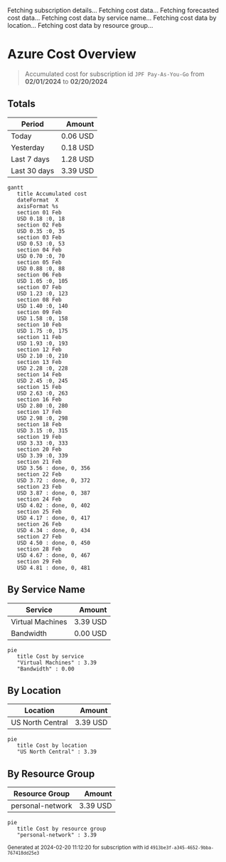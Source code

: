Fetching subscription details...
Fetching cost data...
Fetching forecasted cost data...
Fetching cost data by service name...
Fetching cost data by location...
Fetching cost data by resource group...
# Azure Cost Overview

> Accumulated cost for subscription id `JPF Pay-As-You-Go` from **02/01/2024** to **02/20/2024**

## Totals

|Period|Amount|
|---|---:|
|Today|0.06 USD|
|Yesterday|0.18 USD|
|Last 7 days|1.28 USD|
|Last 30 days|3.39 USD|

```mermaid
gantt
   title Accumulated cost
   dateFormat  X
   axisFormat %s
   section 01 Feb
   USD 0.18 :0, 18
   section 02 Feb
   USD 0.35 :0, 35
   section 03 Feb
   USD 0.53 :0, 53
   section 04 Feb
   USD 0.70 :0, 70
   section 05 Feb
   USD 0.88 :0, 88
   section 06 Feb
   USD 1.05 :0, 105
   section 07 Feb
   USD 1.23 :0, 123
   section 08 Feb
   USD 1.40 :0, 140
   section 09 Feb
   USD 1.58 :0, 158
   section 10 Feb
   USD 1.75 :0, 175
   section 11 Feb
   USD 1.93 :0, 193
   section 12 Feb
   USD 2.10 :0, 210
   section 13 Feb
   USD 2.28 :0, 228
   section 14 Feb
   USD 2.45 :0, 245
   section 15 Feb
   USD 2.63 :0, 263
   section 16 Feb
   USD 2.80 :0, 280
   section 17 Feb
   USD 2.98 :0, 298
   section 18 Feb
   USD 3.15 :0, 315
   section 19 Feb
   USD 3.33 :0, 333
   section 20 Feb
   USD 3.39 :0, 339
   section 21 Feb
   USD 3.56 : done, 0, 356
   section 22 Feb
   USD 3.72 : done, 0, 372
   section 23 Feb
   USD 3.87 : done, 0, 387
   section 24 Feb
   USD 4.02 : done, 0, 402
   section 25 Feb
   USD 4.17 : done, 0, 417
   section 26 Feb
   USD 4.34 : done, 0, 434
   section 27 Feb
   USD 4.50 : done, 0, 450
   section 28 Feb
   USD 4.67 : done, 0, 467
   section 29 Feb
   USD 4.81 : done, 0, 481
```

## By Service Name

|Service|Amount|
|---|---:|
|Virtual Machines|3.39 USD|
|Bandwidth|0.00 USD|

```mermaid
pie
   title Cost by service
   "Virtual Machines" : 3.39
   "Bandwidth" : 0.00
```

## By Location

|Location|Amount|
|---|---:|
|US North Central|3.39 USD|

```mermaid
pie
   title Cost by location
   "US North Central" : 3.39
```

## By Resource Group

|Resource Group|Amount|
|---|---:|
|personal-network|3.39 USD|

```mermaid
pie
   title Cost by resource group
   "personal-network" : 3.39
```

<sup>Generated at 2024-02-20 11:12:20 for subscription with id `4913be3f-a345-4652-9bba-767418dd25e3`</sup>
